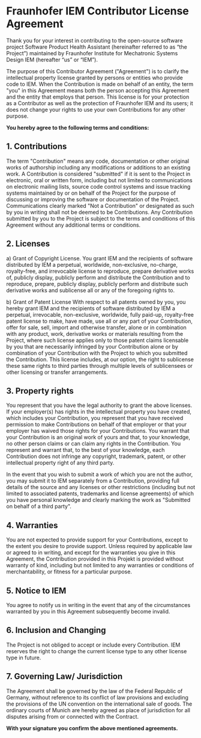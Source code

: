 # Fraunhofer IEM Contributor License Agreement

Thank you for your interest in contributing to the open-source software project Software Product Health Assistant (hereinafter referred to as “the Project”) maintained by Fraunhofer Institute for Mechatronic Systems Design IEM (hereafter “us” or “IEM”). 

The purpose of this Contributor Agreement ("Agreement") is to clarify the intellectual property license granted by persons or entities who provide code to IEM. When the Contribution is made on behalf of an entity, the term "you" in this Agreement means both the person accepting this Agreement and the entity that employs that person.
This license is for your protection as a Contributor as well as the protection of Fraunhofer IEM and its users; it does not change your rights to use your own Contributions for any other purpose.

**You hereby agree to the following terms and conditions:**

## 1. Contributions
The term "Contribution" means any code, documentation or other original works of authorship including any modifications or additions to an existing work. A Contribution is considered "submitted" if it is sent to the Project in electronic, oral or written form, including but not limited to communications on electronic mailing lists, source code control systems and issue tracking systems maintained by or on behalf of the Project for the purpose of discussing or improving the software or documentation of the Project. Communications clearly marked "Not a Contribution" or designated as such by you in writing shall not be deemed to be Contributions. Any Contribution submitted by you to the Project is subject to the terms and conditions of this Agreement without any additional terms or conditions.

## 2. Licenses
a) Grant of Copyright License.
You grant IEM and the recipients of software distributed by IEM a perpetual, worldwide, non-exclusive, no-charge, royalty-free, and irrevocable license to reproduce, prepare derivative works of, publicly display, publicly perform and distribute the Contribution and to reproduce, prepare, publicly display, publicly perform and distribute such derivative works and sublicense all or any of the foregoing rights to.

b) Grant of Patent License 
With respect to all patents owned by you, you hereby grant IEM and the recipients of software distributed by IEM a perpetual, irrevocable, non-exclusive, worldwide, fully paid-up, royalty-free patent license to make, have made, use all or any part of your Contribution, offer for sale, sell, import and otherwise transfer, alone or in combination with any product, work, derivative works or materials resulting from the Project, where such license applies only to those patent claims licensable by you that are necessarily infringed by your Contribution alone or by combination of your Contribution with the Project to which you submitted the Contribution. This license includes, at our option, the right to sublicense these same rights to third parties through multiple levels of sublicensees or other licensing or transfer arrangements.

## 3. Property rights
You represent that you have the legal authority to grant the above licenses. If your employer(s) has rights in the intellectual property you have created, which includes your Contribution, you represent that you have received permission to make Contributions on behalf of that employer or that your employer has waived those rights for your Contributions.
You warrant that your Contribution is an original work of yours and that, to your knowledge, no other person claims or can claim any rights in the Contribution.
You represent and warrant that, to the best of your knowledge, each Contribution does not infringe any copyright, trademark, patent, or other intellectual property right of any third party.

In the event that you wish to submit a work of which you are not the author, you may submit it to IEM separately from a Contribution, providing full details of the source and any licenses or other restrictions (including but not limited to associated patents, trademarks and license agreements) of which you have personal knowledge and clearly marking the work as "Submitted on behalf of a third party".

## 4. Warranties
You are not expected to provide support for your Contributions, except to the extent you desire to provide support. Unless required by applicable law or agreed to in writing, and except for the warranties you give in this Agreement, the Contribution provided in this Projekt is provided without warranty of kind, including but not limited to any warranties or conditions of merchantability, or fitness for a particular purpose.

## 5. Notice to IEM
You agree to notify us in writing in the event that any of the circumstances warranted by you in this Agreement subsequently become invalid.  


## 6. Inclusion and Changing

The Project is not obliged to accept or include every Contribution.
IEM reserves the right to change the current license type to any other license type in future.

## 7. Governing Law/ Jurisdiction
The Agreement shall be governed by the law of the Federal Republic of Germany, without reference to its conflict of law provisions and excluding the provisions of the UN convention on the international sale of goods. The ordinary courts of Munich are hereby agreed as place of jurisdiction for all disputes arising from or connected with the Contract.

**With your signature you confirm the above mentioned agreements.**


